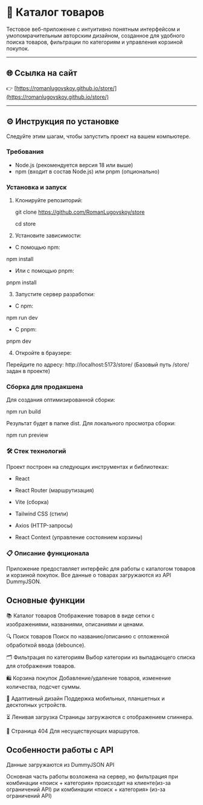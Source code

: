 # 🛒 Каталог товаров

Тестовое веб-приложение с интуитивно понятным интерфейсом и умопомрачительным авторским дизайном, созданное для удобного поиска товаров, фильтрации по категориям и управления корзиной покупок.

---

## 🌐 Ссылка на сайт

👉 [https://romanlugovskoy.github.io/store/](https://romanlugovskoy.github.io/store/)

---

## ⚙️ Инструкция по установке

Следуйте этим шагам, чтобы запустить проект на вашем компьютере.

### Требования

- Node.js (рекомендуется версия 18 или выше)
- npm (входит в состав Node.js) или pnpm (опционально)

### Установка и запуск

1. Клонируйте репозиторий:

   git clone https://github.com/RomanLugovskoy/store

   cd store

2. Установите зависимости:

- С помощью npm:

npm install

- Или с помощью pnpm:

pnpm install

3. Запустите сервер разработки:

- С npm:

npm run dev

- С pnpm:

pnpm dev

4. Откройте в браузере:

Перейдите по адресу: http://localhost:5173/store/
(Базовый путь /store/ задан в проекте)

### Сборка для продакшена

Для создания оптимизированной сборки:


npm run build

Результат будет в папке dist. Для локального просмотра сборки:

npm run preview

### 🛠️ Стек технологий

Проект построен на следующих инструментах и библиотеках:

- React

- React Router (маршрутизация)

- Vite (сборка)

- Tailwind CSS (стили)

- Axios (HTTP-запросы)

- React Context (управление состоянием корзины)

### 📋 Описание функционала

Приложение предоставляет интерфейс для работы с каталогом товаров и корзиной покупок. Все данные о товарах загружаются из API DummyJSON.

## Основные функции

📚 Каталог товаров
Отображение товаров в виде сетки с изображениями, названиями, описаниями и ценами.

🔍 Поиск товаров
Поиск по названию/описанию с отложенной обработкой ввода (debounce).

🗂️ Фильтрация по категориям
Выбор категории из выпадающего списка для отображения товаров.

🛍️ Корзина покупок
Добавление/удаление товаров, изменение количества, подсчет суммы.

📱 Адаптивный дизайн
Поддержка мобильных, планшетных и десктопных устройств.

⏳ Ленивая загрузка
Страницы загружаются с отображением спиннера.

🚫 Страница 404
Для несуществующих маршрутов.

## Особенности работы с API

Данные загружаются из DummyJSON API

Основная часть работы возложена на сервер, но фильтрация при комбинации «поиск + категория» происходит на клиенте(из-за ограничений API)
ри комбинации «поиск + категория» (из-за ограничений API)
